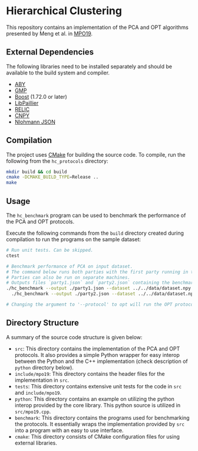 # Hierarchical Clustering

This repository contains an implementation of the PCA and OPT algorithms presented by Meng et al. in [MPO19](https://arxiv.org/abs/1904.04475).

## External Dependencies
The following libraries need to be installed separately and should be available to the build system and compiler.

- [ABY](https://github.com/encryptogroup/ABY)
- [GMP](https://gmplib.org/)
- [Boost](https://www.boost.org/) (1.72.0 or later)
- [LibPaillier](http://hms.isi.jhu.edu/acsc/libpaillier/)
- [RELIC](https://github.com/relic-toolkit/relic)
- [CNPY](https://github.com/rogersce/cnpy)
- [Nlohmann JSON](https://github.com/nlohmann/json)

## Compilation
The project uses [CMake](https://cmake.org/) for building the source code.
To compile, run the following from the `hc_protocols` directory:

```sh
mkdir build && cd build
cmake -DCMAKE_BUILD_TYPE=Release ..
make
```

## Usage
The `hc_benchmark` program can be used to benchmark the performance of the PCA and OPT protocols.

Execute the following commands from the `build` directory created during compilation to run the programs on the sample dataset:
```sh
# Run unit tests. Can be skipped.
ctest

# Benchmark performance of PCA on input dataset.
# The command below runs both parties with the first party running in the background. '--party2' is used to indicate the second party.
# Parties can also be run on separate machines.
# Outputs files `party1.json` and `party2.json` containing the benchmark data corresponding to each party.
./hc_benchmark --output ./party1.json --dataset ../../data/dataset.npy --clusters 2 --protocol pca & \
  ./hc_benchmark --output ./party2.json --dataset ../../data/dataset.npy --clusters 2 --protocol pca --party2

# Changing the argument to '--protocol' to opt will run the OPT protocol.
```

## Directory Structure
A summary of the source code structure is given below:

- `src`: This directory contains the implementation of the PCA and OPT protocols.
  It also provides a simple Python wrapper for easy interop between the Python and the C++ implementation (check description of `python` directory below).
- `include/mpo19`: This directory contains the header files for the implementation in `src`.
- `tests`: This directory contains extensive unit tests for the code in `src` and `include/mpo19`.
- `python`: This directory contains an example on utilizing the python interop provided by the core library. 
  This python source is utilized in `src/mpo19.cpp`.
- `benchmark`: This directory contains the programs used for benchmarking the protocols.
  It essentially wraps the implementation provided by `src` into a program with an easy to use interface.
- `cmake`: This directory consists of CMake configuration files for using external libraries.
